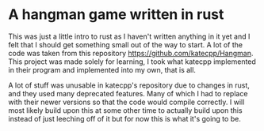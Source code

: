 # A hangman game written in rust

This was just a little intro to rust as I haven't written anything in it yet and I felt that I should get something small out of the way to start.
A lot of the code was taken from this repository https://github.com/katecpp/Hangman. This project was made solely for learning, I took what katecpp implemented in their program and implemented into my own, that is all.

A lot of stuff was unusable in katecpp's repository due to changes in rust, and they used many deprecated features. Many of which I had to replace with their newer versions so that the code would compile correctly. I will most likely build upon this at some other time to actually build upon this instead of just leeching off of it but for now this is what it's going to be.

